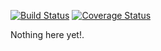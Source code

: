 
[![Build Status](https://travis-ci.org/carlos0202/dynamic-forms-js.svg?branch=master)](https://travis-ci.org/carlos0202/dynamic-forms-js)
[![Coverage Status](https://coveralls.io/repos/github/carlos0202/dynamic-forms-js/badge.svg?branch=master)](https://coveralls.io/github/carlos0202/dynamic-forms-js?branch=master)


Nothing here yet!.
